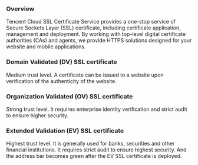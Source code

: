 ### Overview
Tencent Cloud SSL Certificate Service provides a one-stop service of Secure Sockets Layer (SSL) certificate, including certificate application, management and deployment. By working with top-level digital certificate authorities (CAs) and agents, we provide HTTPS solutions designed for your website and mobile applications.

### Domain Validated (DV) SSL certificate
Medium trust level. A certificate can be issued to a website upon verification of the authenticity of the website.

### Organization Validated (OV) SSL certificate
Strong trust level. It requires enterprise identity verification and strict audit to ensure higher security.

### Extended Validation (EV) SSL certificate
Highest trust level. It is generally used for banks, securities and other financial institutions. It requires strict audit to ensure highest security. And the address bar becomes green after the EV SSL certificate is deployed.
